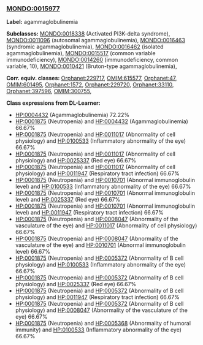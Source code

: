 
### [MONDO:0015977](http://purl.obolibrary.org/obo/MONDO_0015977)
**Label:** agammaglobulinemia

**Subclasses:** [MONDO:0018338](http://purl.obolibrary.org/obo/MONDO_0018338) (Activated PI3K-delta syndrome), [MONDO:0011096](http://purl.obolibrary.org/obo/MONDO_0011096) (autosomal agammaglobulinemia), [MONDO:0016463](http://purl.obolibrary.org/obo/MONDO_0016463) (syndromic agammaglobulinemia), [MONDO:0016462](http://purl.obolibrary.org/obo/MONDO_0016462) (isolated agammaglobulinemia), [MONDO:0015517](http://purl.obolibrary.org/obo/MONDO_0015517) (common variable immunodeficiency), [MONDO:0014260](http://purl.obolibrary.org/obo/MONDO_0014260) (immunodeficiency, common variable, 10), [MONDO:0010421](http://purl.obolibrary.org/obo/MONDO_0010421) (Bruton-type agammaglobulinemia), 

**Corr. equiv. classes:** [Orphanet:229717](http://www.orpha.net/ORDO/Orphanet_229717), [OMIM:615577](http://purl.obolibrary.org/obo/OMIM_615577), [Orphanet:47](http://www.orpha.net/ORDO/Orphanet_47), [OMIM:601495](http://purl.obolibrary.org/obo/OMIM_601495), [Orphanet:1572](http://www.orpha.net/ORDO/Orphanet_1572), [Orphanet:229720](http://www.orpha.net/ORDO/Orphanet_229720), [Orphanet:33110](http://www.orpha.net/ORDO/Orphanet_33110), [Orphanet:397596](http://www.orpha.net/ORDO/Orphanet_397596), [OMIM:300755](http://purl.obolibrary.org/obo/OMIM_300755), 

**Class expressions from DL-Learner:**

- [HP:0004432](http://purl.obolibrary.org/obo/HP_0004432) (Agammaglobulinemia) 72.22%
- [HP:0001875](http://purl.obolibrary.org/obo/HP_0001875) (Neutropenia) and [HP:0004432](http://purl.obolibrary.org/obo/HP_0004432) (Agammaglobulinemia) 66.67%
- [HP:0001875](http://purl.obolibrary.org/obo/HP_0001875) (Neutropenia) and [HP:0011017](http://purl.obolibrary.org/obo/HP_0011017) (Abnormality of cell physiology) and [HP:0100533](http://purl.obolibrary.org/obo/HP_0100533) (Inflammatory abnormality of the eye) 66.67%
- [HP:0001875](http://purl.obolibrary.org/obo/HP_0001875) (Neutropenia) and [HP:0011017](http://purl.obolibrary.org/obo/HP_0011017) (Abnormality of cell physiology) and [HP:0025337](http://purl.obolibrary.org/obo/HP_0025337) (Red eye) 66.67%
- [HP:0001875](http://purl.obolibrary.org/obo/HP_0001875) (Neutropenia) and [HP:0011017](http://purl.obolibrary.org/obo/HP_0011017) (Abnormality of cell physiology) and [HP:0011947](http://purl.obolibrary.org/obo/HP_0011947) (Respiratory tract infection) 66.67%
- [HP:0001875](http://purl.obolibrary.org/obo/HP_0001875) (Neutropenia) and [HP:0010701](http://purl.obolibrary.org/obo/HP_0010701) (Abnormal immunoglobulin level) and [HP:0100533](http://purl.obolibrary.org/obo/HP_0100533) (Inflammatory abnormality of the eye) 66.67%
- [HP:0001875](http://purl.obolibrary.org/obo/HP_0001875) (Neutropenia) and [HP:0010701](http://purl.obolibrary.org/obo/HP_0010701) (Abnormal immunoglobulin level) and [HP:0025337](http://purl.obolibrary.org/obo/HP_0025337) (Red eye) 66.67%
- [HP:0001875](http://purl.obolibrary.org/obo/HP_0001875) (Neutropenia) and [HP:0010701](http://purl.obolibrary.org/obo/HP_0010701) (Abnormal immunoglobulin level) and [HP:0011947](http://purl.obolibrary.org/obo/HP_0011947) (Respiratory tract infection) 66.67%
- [HP:0001875](http://purl.obolibrary.org/obo/HP_0001875) (Neutropenia) and [HP:0008047](http://purl.obolibrary.org/obo/HP_0008047) (Abnormality of the vasculature of the eye) and [HP:0011017](http://purl.obolibrary.org/obo/HP_0011017) (Abnormality of cell physiology) 66.67%
- [HP:0001875](http://purl.obolibrary.org/obo/HP_0001875) (Neutropenia) and [HP:0008047](http://purl.obolibrary.org/obo/HP_0008047) (Abnormality of the vasculature of the eye) and [HP:0010701](http://purl.obolibrary.org/obo/HP_0010701) (Abnormal immunoglobulin level) 66.67%
- [HP:0001875](http://purl.obolibrary.org/obo/HP_0001875) (Neutropenia) and [HP:0005372](http://purl.obolibrary.org/obo/HP_0005372) (Abnormality of B cell physiology) and [HP:0100533](http://purl.obolibrary.org/obo/HP_0100533) (Inflammatory abnormality of the eye) 66.67%
- [HP:0001875](http://purl.obolibrary.org/obo/HP_0001875) (Neutropenia) and [HP:0005372](http://purl.obolibrary.org/obo/HP_0005372) (Abnormality of B cell physiology) and [HP:0025337](http://purl.obolibrary.org/obo/HP_0025337) (Red eye) 66.67%
- [HP:0001875](http://purl.obolibrary.org/obo/HP_0001875) (Neutropenia) and [HP:0005372](http://purl.obolibrary.org/obo/HP_0005372) (Abnormality of B cell physiology) and [HP:0011947](http://purl.obolibrary.org/obo/HP_0011947) (Respiratory tract infection) 66.67%
- [HP:0001875](http://purl.obolibrary.org/obo/HP_0001875) (Neutropenia) and [HP:0005372](http://purl.obolibrary.org/obo/HP_0005372) (Abnormality of B cell physiology) and [HP:0008047](http://purl.obolibrary.org/obo/HP_0008047) (Abnormality of the vasculature of the eye) 66.67%
- [HP:0001875](http://purl.obolibrary.org/obo/HP_0001875) (Neutropenia) and [HP:0005368](http://purl.obolibrary.org/obo/HP_0005368) (Abnormality of humoral immunity) and [HP:0100533](http://purl.obolibrary.org/obo/HP_0100533) (Inflammatory abnormality of the eye) 66.67%


